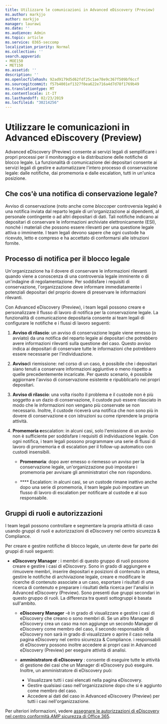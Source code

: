 ```yaml
---
title: Utilizzare le comunicazioni in Advanced eDiscovery (Preview)
ms.author: markjjo
author: markjjo
manager: laurawi
ms.date: ''
ms.audience: Admin
ms.topic: article
ms.service: O365-seccomp
localization_priority: Normal
ms.collection: ''
search.appverid:
- MOE150
- MET150
ms.assetid: ''
description: ''
ms.openlocfilehash: 92ad9179d5d62fdf25c1ae78e9c367f509bf6ccf
ms.sourcegitcommit: f57b4001ef1327f0ea622e716a4d7d78f1769b49
ms.translationtype: MT
ms.contentlocale: it-IT
ms.lasthandoff: 02/23/2019
ms.locfileid: "30214256"
---
```

# <a name="work-with-communications-in-advanced-ediscovery-preview"></a>Utilizzare le comunicazioni in Advanced eDiscovery (Preview)

Advanced eDiscovery (Preview) consente ai servizi legali di semplificare i propri processi per il monitoraggio e la distribuzione delle notifiche di blocco legale. La funzionalità di comunicazione dei depositari consente ai servizi legali di gestire e automatizzare l'intero processo di conservazione legale: dalle notifiche, dai promemoria e dalle escalation, tutti in un'unica posizione.

## <a name="what-is-a-legal-hold-notification"></a>Che cos'è una notifica di conservazione legale?

Avviso di conservazione (noto anche come *blocco*per controversia legale) è una notifica inviata dal reparto legale di un'organizzazione ai dipendenti, al personale contingente o ad altri depositari di dati. Tali notifiche indicano ai depositari di conservare le informazioni archiviate elettronicamente (ESI), nonché i materiali che possono essere rilevanti per una questione legale attiva o imminente. I team legali devono sapere che ogni custode ha ricevuto, letto e compreso e ha accettato di conformarsi alle istruzioni fornite.

## <a name="the-legal-hold-notification-process"></a>Processo di notifica per il blocco legale

Un'organizzazione ha il dovere di conservare le informazioni rilevanti quando viene a conoscenza di una controversia legale imminente o di un'indagine di regolamentazione. Per soddisfare i requisiti di conservazione, l'organizzazione deve informare immediatamente i potenziali depositari del proprio dovere di preservare le informazioni rilevanti. 

Con Advanced eDiscovery (Preview), i team legali possono creare e personalizzare il flusso di lavoro di notifica per la conservazione legale. La funzionalità di comunicazione depositaria consente ai team legali di configurare le notifiche e i flussi di lavoro seguenti:

1. **Avviso di rilascio**: un avviso di conservazione legale viene emesso (o avviato) da una notifica del reparto legale ai depositari che potrebbero avere informazioni rilevanti sulla questione del caso. Questo avviso indica ai depositari di conservare tutte le informazioni che potrebbero essere necessarie per l'individuazione. 
   
2.  **Avviso**di riemissione: nel corso di un caso, è possibile che i depositari siano tenuti a conservare informazioni aggiuntive o meno rispetto a quelle precedentemente incaricate. Per questo scenario, è possibile aggiornare l'avviso di conservazione esistente e ripubblicarlo nei propri depositari.

3.  **Avviso di rilascio**: una volta risolto il problema e il custode non è più soggetto a un dazio di conservazione, il custode può essere rilasciato in modo che le informazioni non vengano più conservate se non necessario. Inoltre, il custode riceverà una notifica che non sono più in dovere di conservazione e con istruzioni su come riprendere la propria attività.

4. **Promemoria e**escalation: in alcuni casi, solo l'emissione di un avviso non è sufficiente per soddisfare i requisiti di individuazione legale. Con ogni notifica, i team legali possono programmare una serie di flussi di lavoro di promemoria e di escalation per il follow-up automatico con custodi insensibili.

    - **Promemoria**: dopo aver emesso o riemesso un avviso per la conservazione legale, un'organizzazione può impostare i promemoria per avvisare gli amministratori che non rispondono. 

    - **** Escalation: in alcuni casi, se un custode rimane inattivo anche dopo una serie di promemoria, il team legale può impostare un flusso di lavoro di escalation per notificare al custode e al suo responsabile.

## <a name="role-groups-and-permissions"></a>Gruppi di ruoli e autorizzazioni 

I team legali possono controllare e segmentare la propria attività di caso usando gruppi di ruoli e autorizzazioni di eDiscovery nel centro sicurezza & Compliance. 

Per creare e gestire notifiche di blocco legale, un utente deve far parte dei gruppi di ruoli seguenti:

- **eDiscovery Manager** : i membri di questo gruppo di ruoli possono creare e gestire i casi di eDiscovery. Sono in grado di aggiungere e rimuovere membri, inserire depositari e posizioni di contenuto in attesa, gestire le notifiche di archiviazione legale, creare e modificare le ricerche di contenuto associate a un caso, esportare i risultati di una ricerca di contenuto e preparare i risultati della ricerca per l'analisi in Advanced eDiscovery (Preview). Sono presenti due gruppi secondari in questo gruppo di ruoli. La differenza tra questi sottogruppi è basata sull'ambito.

  - **eDiscovery Manager** -è in grado di visualizzare e gestire i casi di eDiscovery che creano o sono membri di. Se un altro Manager di eDiscovery crea un caso ma non aggiunge un secondo Manager di eDiscovery come membro del caso, il secondo responsabile di eDiscovery non sarà in grado di visualizzare o aprire il caso nella pagina eDiscovery nel centro sicurezza & Compliance. i responsabili di eDiscovery possono inoltre accedere ai propri casi in Advanced eDiscovery (Preview) per eseguire attività di analisi.

  - **amministratore di eDiscovery** : consente di eseguire tutte le attività di gestione dei casi che un Manager di eDiscovery può eseguire. Inoltre, un amministratore di eDiscovery può:
    
    - Visualizzare tutti i casi elencati nella pagina eDiscovery.
    - Gestire qualsiasi caso nell'organizzazione dopo che si è aggiunto come membro del caso.
    - Accedere ai dati del caso in Advanced eDiscovery (Preview) per tutti i casi nell'organizzazione.

Per ulteriori informazioni, vedere [assegnare le autorizzazioni di eDiscovery nel centro conformità _AMP_ sicurezza di Office 365](../assign-ediscovery-permissions.md).